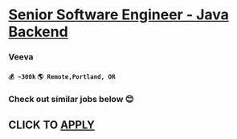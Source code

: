 # [Senior Software Engineer - Java Backend](https://www.remotewlb.com/apply/senior-software-engineer-java-backend)  
### Veeva  
#### `💰 ~300k` `🌎 Remote,Portland, OR`  

###  Check out similar jobs below 😊

  
## CLICK TO [APPLY](https://www.remotewlb.com/apply/senior-software-engineer-java-backend)

